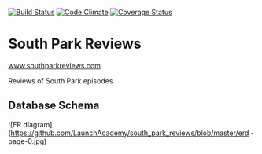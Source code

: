 [![Build Status](https://travis-ci.org/LaunchAcademy/south_park_reviews.svg)](https://travis-ci.org/LaunchAcademy/south_park_reviews) [![Code Climate](https://codeclimate.com/github/LaunchAcademy/south_park_reviews/badges/gpa.svg)](https://codeclimate.com/github/LaunchAcademy/south_park_reviews) [![Coverage Status](https://coveralls.io/repos/LaunchAcademy/south_park_reviews/badge.png)](https://coveralls.io/r/LaunchAcademy/south_park_reviews)

# South Park Reviews

www.southparkreviews.com

Reviews of South Park episodes.

## Database Schema

![ER diagram](https://github.com/LaunchAcademy/south_park_reviews/blob/master/erd -page-0.jpg)
